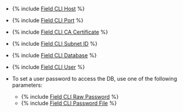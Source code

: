 * {% include [Field CLI Host](../../fields/common/cli/host.md) %}
* {% include [Field CLI Port](../../fields/common/cli/port.md) %}
* {% include [Field CLI CA Certificate](../../fields/common/cli/ca-certificate.md) %}
* {% include [Field CLI Subnet ID](../../fields/common/cli/subnet-id.md) %}
* {% include [Field CLI Database](../../fields/mysql/cli/database-source.md) %}
* {% include [Field CLI User](../../fields/common/cli/username.md) %}

* To set a user password to access the DB, use one of the following parameters:

   * {% include [Field CLI Raw Password](../../fields/common/cli/raw-password.md) %}
   * {% include [Field CLI Password File](../../fields/common/cli/password-file.md) %}

